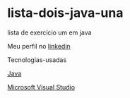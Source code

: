 # lista-dois-java-una

lista de exercício um em java 

Meu perfil no [linkedin](https://www.linkedin.com/in/lucas-alves-259320274/)

Tecnologias-usadas

[Java](https://www.java.com/pt-BR/download/)

[Microsoft Visual Studio](https://visualstudio.microsoft.com/pt-br/)
